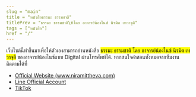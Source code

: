 ```yaml
---
slug = "main"
title = "หนังสือธรรมะ ธรรมชาติ"
titlePrev = "ธรรมะ ธรรมชาติ\nโดย อาจารย์น้องไนซ์ นิรมิต เทวาจุติ"
tags = ["หนังสือ"]
href = "/"
---
```


เว็บไซต์นี้ทำขึ้นมาเพื่อให้ตัวเองสามารถอ่านหนังสือ <mark>ธรรมะ ธรรมชาติ โดย อาจารย์น้องไนซ์ นิรมิต เทวาจุติ</mark>
ของอาจารย์น้องไนซ์แบบ Digital ผ่านโทรศัพท์ได้.
หากสนใจคำสอนทั้งหมดจากทีมงาน ติดตามได้ที่

- [Official Website (www.niramittheva.com)](https://www.niramittheva.com)
- [Line Official Account](https://line.me/ti/g2/LmBbDA566KXada58DSN3vf0Tepntvbyd-cY8pQ)
- [TikTok](https://www.tiktok.com/@niramittavajuti)
